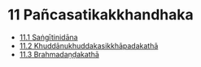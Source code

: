 # 11 Pañcasatikakkhandhaka

* [11.1 Saṅgītinidāna](11/11.1.md)
* [11.2 Khuddānukhuddakasikkhāpadakathā](11/11.2.md)
* [11.3 Brahmadaṇḍakathā](11/11.3.md)
